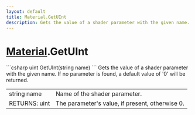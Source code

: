 ```yaml
---
layout: default
title: Material.GetUInt
description: Gets the value of a shader parameter with the given name. If no parameter is found, a default value of '0' will be returned.
---
```

# [Material]({{site.url}}/Pages/Reference/Material.html).GetUInt

<div class='signature' markdown='1'>
```csharp
uint GetUInt(string name)
```
Gets the value of a shader parameter with the given name.
If no parameter is found, a default value of '0' will be returned.
</div>

|  |  |
|--|--|
|string name|Name of the shader parameter.|
|RETURNS: uint|The parameter's value, if present, otherwise 0.|




